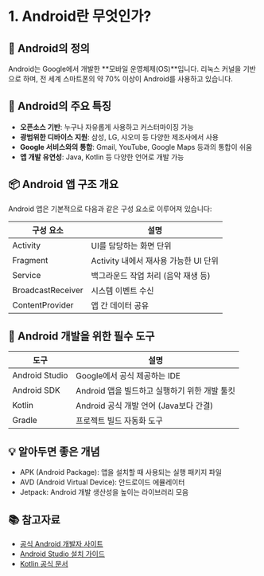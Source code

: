 # 1. Android란 무엇인가?

## 📱 Android의 정의
Android는 Google에서 개발한 **모바일 운영체제(OS)**입니다. 리눅스 커널을 기반으로 하며, 전 세계 스마트폰의 약 70% 이상이 Android를 사용하고 있습니다.

## 🎯 Android의 주요 특징
- **오픈소스 기반**: 누구나 자유롭게 사용하고 커스터마이징 가능
- **광범위한 디바이스 지원**: 삼성, LG, 샤오미 등 다양한 제조사에서 사용
- **Google 서비스와의 통합**: Gmail, YouTube, Google Maps 등과의 통합이 쉬움
- **앱 개발 유연성**: Java, Kotlin 등 다양한 언어로 개발 가능

## 📦 Android 앱 구조 개요
Android 앱은 기본적으로 다음과 같은 구성 요소로 이루어져 있습니다:

| 구성 요소 | 설명 |
|-----------|------|
| Activity | UI를 담당하는 화면 단위 |
| Fragment | Activity 내에서 재사용 가능한 UI 단위 |
| Service | 백그라운드 작업 처리 (음악 재생 등) |
| BroadcastReceiver | 시스템 이벤트 수신 |
| ContentProvider | 앱 간 데이터 공유 |

## 🧱 Android 개발을 위한 필수 도구
| 도구 | 설명 |
|------|------|
| Android Studio | Google에서 공식 제공하는 IDE |
| Android SDK | Android 앱을 빌드하고 실행하기 위한 개발 툴킷 |
| Kotlin | Android 공식 개발 언어 (Java보다 간결) |
| Gradle | 프로젝트 빌드 자동화 도구 |

## 💡 알아두면 좋은 개념
- APK (Android Package): 앱을 설치할 때 사용되는 실행 패키지 파일
- AVD (Android Virtual Device): 안드로이드 에뮬레이터
- Jetpack: Android 개발 생산성을 높이는 라이브러리 모음

## 📚 참고자료
- [공식 Android 개발자 사이트](https://developer.android.com/)
- [Android Studio 설치 가이드](https://developer.android.com/studio/install)
- [Kotlin 공식 문서](https://kotlinlang.org/docs/home.html)
